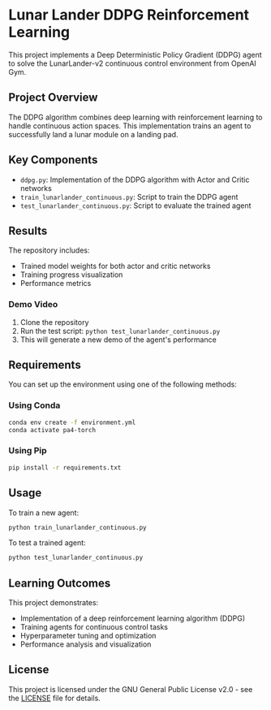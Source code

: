 # Lunar Lander DDPG Reinforcement Learning

This project implements a Deep Deterministic Policy Gradient (DDPG) agent to solve the LunarLander-v2 continuous control environment from OpenAI Gym.

## Project Overview

The DDPG algorithm combines deep learning with reinforcement learning to handle continuous action spaces. This implementation trains an agent to successfully land a lunar module on a landing pad.

## Key Components

- `ddpg.py`: Implementation of the DDPG algorithm with Actor and Critic networks
- `train_lunarlander_continuous.py`: Script to train the DDPG agent
- `test_lunarlander_continuous.py`: Script to evaluate the trained agent

## Results

The repository includes:
- Trained model weights for both actor and critic networks
- Training progress visualization
- Performance metrics

### Demo Video

1. Clone the repository
2. Run the test script: `python test_lunarlander_continuous.py`
3. This will generate a new demo of the agent's performance

## Requirements

You can set up the environment using one of the following methods:

### Using Conda
```bash
conda env create -f environment.yml
conda activate pa4-torch
```

### Using Pip
```bash
pip install -r requirements.txt
```

## Usage

To train a new agent:
```bash
python train_lunarlander_continuous.py
```

To test a trained agent:
```bash
python test_lunarlander_continuous.py
```

## Learning Outcomes

This project demonstrates:
- Implementation of a deep reinforcement learning algorithm (DDPG)
- Training agents for continuous control tasks
- Hyperparameter tuning and optimization
- Performance analysis and visualization

## License

This project is licensed under the GNU General Public License v2.0 - see the [LICENSE](LICENSE) file for details.
